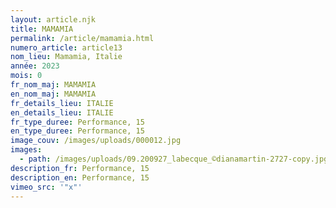 ```yaml
---
layout: article.njk
title: MAMAMIA
permalink: /article/mamamia.html
numero_article: article13
nom_lieu: Mamamia, Italie
année: 2023
mois: 0
fr_nom_maj: MAMAMIA
en_nom_maj: MAMAMIA
fr_details_lieu: ITALIE
en_details_lieu: ITALIE
fr_type_duree: Performance, 15
en_type_duree: Performance, 15
image_couv: /images/uploads/000012.jpg
images:
  - path: /images/uploads/09.200927_labecque_©dianamartin-2727-copy.jpg
description_fr: Performance, 15
description_en: Performance, 15
vimeo_src: '"x"'
---
```

